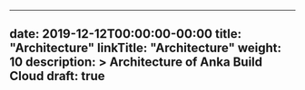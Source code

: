
---
date: 2019-12-12T00:00:00-00:00
title: "Architecture"
linkTitle: "Architecture"
weight: 10
description: >
  Architecture of Anka Build Cloud
draft: true
---

